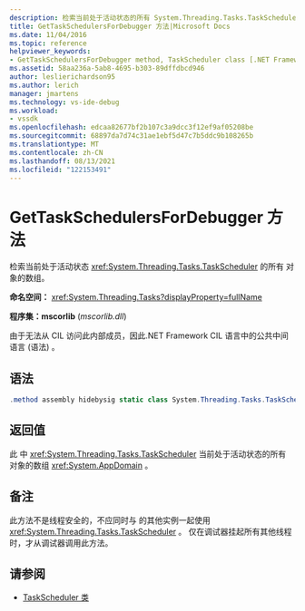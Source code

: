 ```yaml
---
description: 检索当前处于活动状态的所有 System.Threading.Tasks.TaskScheduler 对象的数组。
title: GetTaskSchedulersForDebugger 方法|Microsoft Docs
ms.date: 11/04/2016
ms.topic: reference
helpviewer_keywords:
- GetTaskSchedulersForDebugger method, TaskScheduler class [.NET Framework debug engines]
ms.assetid: 58aa236a-5ab8-4695-b303-89dffdbcd946
author: leslierichardson95
ms.author: lerich
manager: jmartens
ms.technology: vs-ide-debug
ms.workload:
- vssdk
ms.openlocfilehash: edcaa82677bf2b107c3a9dcc3f12ef9af05208be
ms.sourcegitcommit: 68897da7d74c31ae1ebf5d47c7b5ddc9b108265b
ms.translationtype: MT
ms.contentlocale: zh-CN
ms.lasthandoff: 08/13/2021
ms.locfileid: "122153491"
---
```

# <a name="gettaskschedulersfordebugger-method"></a>GetTaskSchedulersForDebugger 方法
检索当前处于活动状态 <xref:System.Threading.Tasks.TaskScheduler> 的所有 对象的数组。

 **命名空间：** <xref:System.Threading.Tasks?displayProperty=fullName>

 **程序集：mscorlib** (*mscorlib.dll*) 

 由于无法从 CIL 访问此内部成员，因此.NET Framework CIL 语言中的公共中间语言 (语法) 。

## <a name="syntax"></a>语法

```csharp
.method assembly hidebysig static class System.Threading.Tasks.TaskScheduler[] GetTaskSchedulersForDebugger() cil managed
```

## <a name="return-value"></a>返回值
 此 中 <xref:System.Threading.Tasks.TaskScheduler> 当前处于活动状态的所有 对象的数组 <xref:System.AppDomain> 。

## <a name="remarks"></a>备注
 此方法不是线程安全的，不应同时与 的其他实例一起使用 <xref:System.Threading.Tasks.TaskScheduler> 。 仅在调试器挂起所有其他线程时，才从调试器调用此方法。

## <a name="see-also"></a>请参阅
- [TaskScheduler 类](../../extensibility/debugger/taskscheduler-class-internal-members.md)
